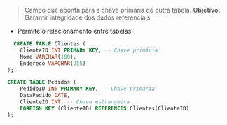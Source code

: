> Campo que aponta para a chave primária de outra tabela. 
> **Objetivo:** Garantir integridade dos dados referenciais

- Permite o relacionamento entre tabelas
  
```sql
  CREATE TABLE Clientes (
    ClienteID INT PRIMARY KEY, -- Chave primária
    Nome VARCHAR(100),
    Endereco VARCHAR(255)
);
```

```sql
CREATE TABLE Pedidos (
    PedidoID INT PRIMARY KEY, -- Chave primária
    DataPedido DATE,
    ClienteID INT, -- Chave estrangeira
    FOREIGN KEY (ClienteID) REFERENCES Clientes(ClienteID)
);
```